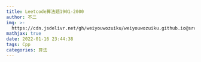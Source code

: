 ```yaml
---
title: Leetcode算法题1901-2000
author: 不二
img: >-
  https://cdn.jsdelivr.net/gh/weiyouwozuiku/weiyouwozuiku.github.io@src/source/_posts/PageImg/
mathjax: true
date: 2022-01-16 23:44:38
tags: Cpp
categories: 算法
---
```

